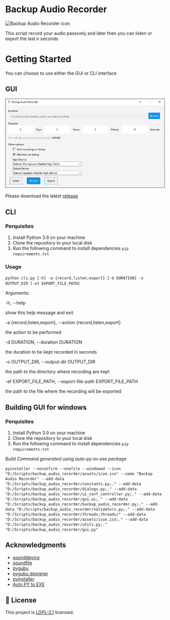 # Backup Audio Recorder

<img src="./assets/icon.svg" height="100" alt="Backup Audio Recorder icon"/>

This script record your audio passively and later then you can listen or export the last n seconds

# Getting Started
You can choose to use either the GUI or CLI interface

## GUI
<img src="./assets/Screenshot.png" alt="Backup Audio Recorder icon"/>

Please download the latest [release](https://github.com/redbayoub/backup_audio_recorder/releases)

## CLI

### Perquisites

1. Install Python 3.9 on your machine
2. Clone the repository to your local disk
3. Run the following command to install dependencies `pip requirements.txt`

### Usage
`python cli.py [-h] -a {record,listen,export} [-d DURATION] -o OUTPUT_DIR [-ef EXPORT_FILE_PATH]`

Arguments:

-h, --help
  
show this help message and exit
  
-a {record,listen,export}, --action {record,listen,export}

the action to be performed

-d DURATION, --duration DURATION

the duration to be kept recorded in seconds

-o OUTPUT_DIR, --output-dir OUTPUT_DIR

the path to the directory where recording are kept

-ef EXPORT_FILE_PATH, --export-file-path EXPORT_FILE_PATH

the path to the file where the recording will be exported

## Building GUI for windows

### Perquisites

1. Install Python 3.9 on your machine
2. Clone the repository to your local disk
3. Run the following command to install dependencies `pip requirements.txt`

*Build Command generated using auto-py-to-exe package*

    pyinstaller --noconfirm --onefile --windowed --icon "D:/Scripts/backup_audio_recorder/assets/icon.ico" --name "Backup Audio Recorder" --add-data "D:/Scripts/backup_audio_recorder/constants.py;." --add-data "D:/Scripts/backup_audio_recorder/dialogs.py;." --add-data "D:/Scripts/backup_audio_recorder/ui_conf_controller.py;." --add-data "D:/Scripts/backup_audio_recorder/gui.ui;." --add-data "D:/Scripts/backup_audio_recorder/backup_audio_recorder.py;." --add-data "D:/Scripts/backup_audio_recorder/validators.py;." --add-data "D:/Scripts/backup_audio_recorder/threads;threads/" --add-data "D:/Scripts/backup_audio_recorder/assets/icon.ico;." --add-data "D:/Scripts/backup_audio_recorder/utils.py;."  "D:/Scripts/backup_audio_recorder/gui.py"

## Acknowledgments

- [sounddevice](https://github.com/spatialaudio/python-sounddevice) 
- [soundfile](https://github.com/bastibe/python-soundfile) 
- [pygubu](https://github.com/alejandroautalan/pygubu) 
- [pygubu designer](https://github.com/alejandroautalan/pygubu-designer) 
- [pyinstaller](https://github.com/pyinstaller/pyinstaller) 
- [Auto PY to EXE](https://github.com/brentvollebregt/auto-py-to-exe) 


## 📝 License

This project is [LGPL-2.1](./LICENSE) licensed.